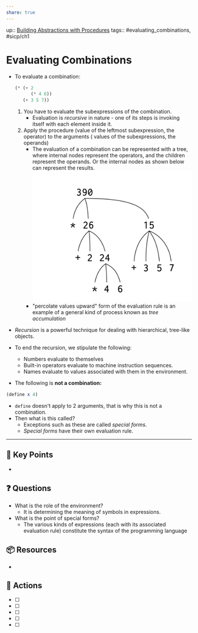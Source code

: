 ```yaml
---
share: true
---
```

up:: [Building Abstractions with Procedures](./Building%20Abstractions%20with%20Procedures.md)
tags:: #evaluating_combinations, #sicp/ch1 

# Evaluating Combinations

- To evaluate a combination:
	 ```Scheme
	 (* (+ 2
           (* 4 6))
        (+ 3 5 7))
	```
	
	1. You have to evaluate the subexpressions of the combination.
		- Evaluation is *recursive* in nature - one of its steps is invoking itself with each element inside it.
	2. Apply the procedure (value of the leftmost subexpression, the operator) to the arguments ( values of the subexpressions, the operands)
		 -  The evaluation of a combination can be represented with a tree, where internal nodes represent the operators, and the children represent the operands.  Or the internal nodes as shown below can represent the results.
		![200x200](./40-referenceVAULTS/Resource%20Library/Images/tree_representation_with_subcombinations.png)
		- "percolate values upward" form of the evaluation rule is an example of a general kind of process known as *tree accumulation*

- *Recursion* is a powerful technique for dealing with hierarchical, tree-like objects.
- To end the recursion, we stipulate the following:
	- Numbers evaluate to themselves
	- Built-in operators evaluate to machine instruction sequences.
	- Names evaluate to values associated with them in the environment.

- The following is  **not a combination:**
 ```Scheme
 (define x 4)
 ```
  
 - ```define```  doesn't apply to 2 arguments, that is why this is not a combination.
 - Then what is this called?
	 - Exceptions such as these are called *special forms*.
	 - *Special forms* have their own evaluation rule.
---

## 🔑 Key Points
- 
## ❓ Questions
-  What is the role of the environment?
	- It is determining the meaning of symbols in expressions.
- What is the point of special forms?
	- The various kinds of expressions (each with its associated evaluation rule) constitute the syntax of the programming language
## 📦 Resources
- 
## 🎯 Actions
- [ ] 
- [ ] 
- [ ] 
- [ ] 
- [ ] 